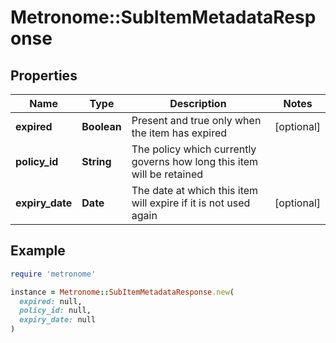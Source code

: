 # Metronome::SubItemMetadataResponse

## Properties

| Name | Type | Description | Notes |
| ---- | ---- | ----------- | ----- |
| **expired** | **Boolean** | Present and true only when the item has expired | [optional] |
| **policy_id** | **String** | The policy which currently governs how long this item will be retained |  |
| **expiry_date** | **Date** | The date at which this item will expire if it is not used again | [optional] |

## Example

```ruby
require 'metronome'

instance = Metronome::SubItemMetadataResponse.new(
  expired: null,
  policy_id: null,
  expiry_date: null
)
```

